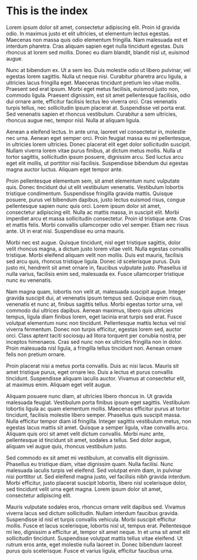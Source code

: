 # This is the index

Lorem ipsum dolor sit amet, consectetur adipiscing elit. Proin id gravida odio. In maximus justo et elit ultricies, ut elementum lectus egestas. Maecenas non massa quis odio elementum fringilla. Nam malesuada est et interdum pharetra. Cras aliquam sapien eget nulla tincidunt egestas. Duis rhoncus at lorem sed mollis. Donec eu diam blandit, blandit nisl ut, euismod augue.

Nunc at bibendum ex. Ut a sem leo. Duis molestie odio ut libero pulvinar, vel egestas lorem sagittis. Nulla ut neque nisi. Curabitur pharetra arcu ligula, a ultricies lacus fringilla eget. Maecenas tincidunt pretium leo vitae mollis. Praesent sed erat ipsum. Morbi eget metus facilisis, euismod justo non, commodo ligula. Praesent dignissim, est sit amet pellentesque facilisis, odio dui ornare ante, efficitur facilisis lectus leo viverra orci. Cras venenatis turpis tellus, nec sollicitudin ipsum placerat at. Suspendisse vel porta erat. Sed venenatis sapien et rhoncus vestibulum. Curabitur a sem ultricies, rhoncus augue nec, tempor nisl. Nulla at aliquam ligula.

Aenean a eleifend lectus. In ante urna, laoreet vel consectetur in, molestie nec urna. Aenean eget semper orci. Proin feugiat massa eu mi pellentesque, in ultricies lorem ultricies. Donec placerat elit eget dolor sollicitudin suscipit. Nullam viverra lorem vitae purus finibus, at dictum metus mollis. Nulla ut tortor sagittis, sollicitudin ipsum posuere, dignissim arcu. Sed luctus arcu eget elit mollis, ut porttitor nisi facilisis. Suspendisse bibendum dui egestas magna auctor luctus. Aliquam eget tempor ante.

Proin pellentesque elementum sem, sit amet elementum nunc vulputate quis. Donec tincidunt dui ut elit vestibulum venenatis. Vestibulum lobortis tristique condimentum. Suspendisse fringilla gravida mattis. Quisque posuere, purus vel bibendum dapibus, justo lectus euismod risus, congue pellentesque sapien nunc quis orci. Lorem ipsum dolor sit amet, consectetur adipiscing elit. Nulla ac mattis massa, in suscipit elit. Morbi imperdiet arcu et massa sollicitudin consectetur. Proin id tristique ante. Cras et mattis felis. Morbi convallis ullamcorper odio vel semper. Etiam nec risus ante. Ut in erat nisl. Suspendisse eu urna mauris.

Morbi nec est augue. Quisque tincidunt, nisl eget tristique sagittis, dolor velit rhoncus magna, a dictum justo lorem vitae velit. Nulla egestas convallis tristique. Morbi eleifend aliquam velit non mollis. Duis est mauris, facilisis sed arcu quis, rhoncus tristique ligula. Donec id scelerisque purus. Duis justo mi, hendrerit sit amet ornare in, faucibus vulputate justo. Phasellus id nulla varius, facilisis enim sed, malesuada ex. Fusce ullamcorper tristique nunc eu venenatis.

Nam magna quam, lobortis non velit at, malesuada suscipit augue. Integer gravida suscipit dui, at venenatis ipsum tempus sed. Quisque enim risus, venenatis et nunc at, finibus sagittis tellus. Morbi egestas tortor urna, vel commodo dui ultrices dapibus. Aenean maximus, libero quis ultricies tempus, ligula diam finibus lorem, eget lacinia erat turpis sed erat. Fusce volutpat elementum nunc non tincidunt. Pellentesque mattis lectus vel nisl viverra fermentum. Donec non turpis efficitur, egestas lorem sed, auctor orci. Class aptent taciti sociosqu ad litora torquent per conubia nostra, per inceptos himenaeos. Cras sed nunc non ex ultricies fringilla non in dolor. Proin malesuada nisl ligula, a fringilla tellus tincidunt non. Aenean ornare felis non pretium ornare.

Proin placerat nisi a metus porta convallis. Duis ac nisi lacus. Mauris sit amet tristique purus, eget ornare leo. Duis a lectus et purus convallis tincidunt. Suspendisse aliquam iaculis auctor. Vivamus at consectetur elit, at maximus enim. Aliquam eget velit augue.

Aliquam posuere nunc diam, at ultricies libero rhoncus in. Ut gravida malesuada feugiat. Vestibulum porta finibus ipsum eget sagittis. Vestibulum lobortis ligula ac quam elementum mollis. Maecenas efficitur purus at tortor tincidunt, facilisis molestie libero semper. Phasellus quis suscipit massa. Nulla efficitur tempor diam id fringilla. Integer sagittis vestibulum metus, non egestas lacus mattis sit amet. Quisque a semper ligula, vitae convallis arcu. Aliquam quis orci sit amet velit dictum convallis. Morbi nunc ante, pellentesque id tincidunt sit amet, sodales a tellus. Sed dolor augue, aliquam vel augue quis, rhoncus vestibulum justo.

Sed commodo ex sit amet mi vestibulum, at convallis elit dignissim. Phasellus eu tristique diam, vitae dignissim quam. Nulla facilisi. Nunc malesuada iaculis turpis vel eleifend. Sed volutpat enim diam, in pulvinar nisi porttitor ut. Sed eleifend magna justo, vel facilisis nibh gravida interdum. Morbi efficitur, justo placerat suscipit lobortis, libero nisl scelerisque dolor, sed tincidunt velit urna eget magna. Lorem ipsum dolor sit amet, consectetur adipiscing elit.

Mauris vulputate sodales eros, rhoncus ornare velit dapibus sed. Vivamus viverra lacus sed dictum sollicitudin. Nullam interdum faucibus gravida. Suspendisse id nisl et turpis convallis vehicula. Morbi suscipit efficitur mollis. Fusce et lacus scelerisque, lobortis nisl ut, tempus erat. Pellentesque mi leo, dignissim a efficitur at, tempor sit amet neque. In et urna sit amet elit sollicitudin tincidunt. Suspendisse volutpat mattis tellus vitae eleifend. Ut rutrum eros ante, eget molestie nulla laoreet in. Donec bibendum laoreet purus quis scelerisque. Fusce et varius ligula, efficitur faucibus urna.
